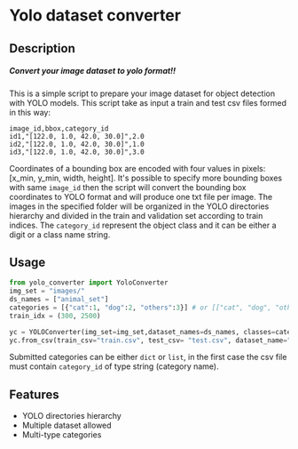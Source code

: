 # Yolo dataset converter

## Description
#####  _Convert your image dataset to yolo format!!_
This is a simple script to prepare your image dataset for object detection with YOLO models. 
This script take as input a train and test csv files formed in this way:
```csv
image_id,bbox,category_id
id1,"[122.0, 1.0, 42.0, 30.0]",2.0
id2,"[122.0, 1.0, 42.0, 30.0]",1.0
id3,"[122.0, 1.0, 42.0, 30.0]",3.0
```
Coordinates of a bounding box are encoded with four values in pixels: [x_min, y_min, width, height].
It's possible to specify more bounding boxes with same ```image_id```  then the script will convert the bounding box coordinates to YOLO format and will produce one txt file per image. 
The images in the specified folder will be organized in the YOLO directories hierarchy and divided in the train and validation set according to train indices.
The ```category_id``` represent the object class and it can be either a digit or a class name string.

## Usage
```python
from yolo_converter import YoloConverter
img_set = "images/"
ds_names = ["animal_set"]
categories = [{"cat":1, "dog":2, "others":3}] # or [["cat", "dog", "others"]]
train_idx = (300, 2500)

yc = YOLOConverter(img_set=img_set,dataset_names=ds_names, classes=categories, train_idx=train_idx)
yc.from_csv(train_csv="train.csv", test_csv= "test.csv", dataset_name="animal_set")
```
Submitted categories can be either ``` dict ``` or ``` list ```, in the first case the csv file must contain ```category_id``` of type string (category name).
## Features
-  YOLO directories hierarchy
-  Multiple dataset allowed
-  Multi-type categories
